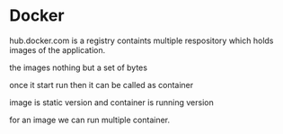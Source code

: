 # Docker

hub.docker.com is a registry containts multiple respository which holds images of the application.

the images nothing but a set of bytes

once it start run then it can be called as container

image is static version
and container is running version

for an image we can run multiple container.

